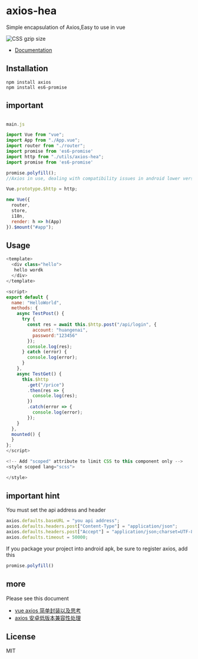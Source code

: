 # axios-hea
Simple encapsulation of Axios,Easy to use in vue

![CSS gzip size](http://img.badgesize.io/elemefe/mint-ui/master/lib/style.css.svg?compression=gzip&label=gzip%20size:%20CSS)

- [Documentation](https://www.cnblogs.com/huangenai/p/9760039.html)

## Installation
```shell
npm install axios
npm install es6-promise
```

## important

```javascript

main.js

import Vue from "vue";
import App from "./App.vue";
import router from "./router";
import promise from 'es6-promise'
import http from "./utils/axios-hea";
import promise from 'es6-promise'

promise.polyfill();
//Axios in use, dealing with compatibility issues in android lower versions

Vue.prototype.$http = http;

new Vue({
  router,
  store,
  i18n,
  render: h => h(App)
}).$mount("#app");

```

## Usage
``` javascript
<template>
  <div class="hello">
   hello wordk
  </div>
</template>

<script>
export default {
  name: "HelloWorld",
  methods: {
    async TestPost() {
      try {
        const res = await this.$http.post("/api/login", {
          account: "huangenai",
          password:"123456"
        });
        console.log(res);
      } catch (error) {
        console.log(error);
      }
    },
    async TestGet() {
      this.$http
        .get("/price")
        .then(res => {
          console.log(res);
        })
        .catch(error => {
          console.log(error);
        });
    }
  },
  mounted() {
  }
};
</script>

<!-- Add "scoped" attribute to limit CSS to this component only -->
<style scoped lang="scss">

</style>

```

## important hint 
You must set the api address and header 

```javascript
axios.defaults.baseURL = "you api address";
axios.defaults.headers.post["Content-Type"] = "application/json";
axios.defaults.headers.post["Accept"] = "application/json;charset=UTF-8";
axios.defaults.timeout = 50000;
```

If you package your project into android apk, be sure to register axios, add this

```javascript
promise.polyfill()
```


## more
Please see this document
- [vue axios 简单封装以及思考](https://www.cnblogs.com/huangenai/p/9760039.html)
- [axios 安卓低版本兼容性处理](https://www.cnblogs.com/huangenai/p/9830233.html)

## License
MIT
